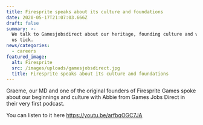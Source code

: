 ```yaml
---
title: Firesprite speaks about its culture and foundations
date: 2020-05-17T21:07:03.666Z
draft: false
summary: >-
  We talk to Gamesjobsdirect about our heritage, founding culture and what makes
  us tick.
news/categories:
  - careers
featured_image:
  alt: Firesprite
  src: /images/uploads/gamesjobsdirect.jpg
  title: Firesprite speaks about its culture and foundations
---
```

Graeme, our MD and one of the original founders of Firesprite Games spoke about our beginnings and culture with Abbie from Games Jobs Direct in their very first podcast.

You can listen to it here <https://youtu.be/arfbqOGC7JA>
